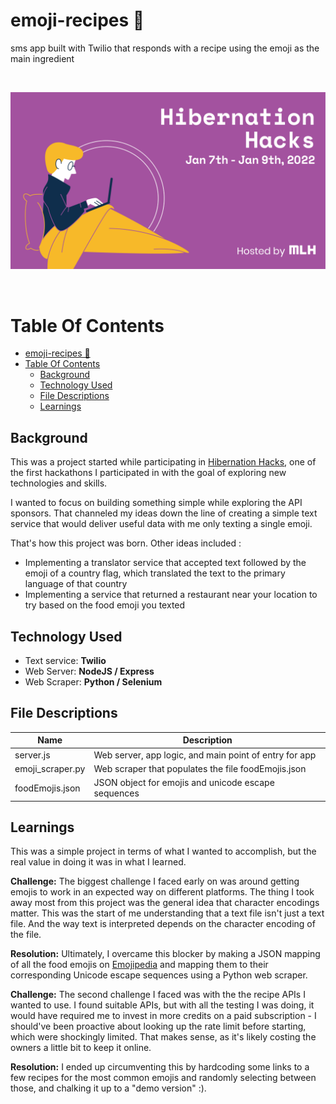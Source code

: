 # emoji-recipes 🍎

sms app built with Twilio that responds with a recipe using the emoji as the main ingredient

<br>

![pic](./hibernationhacks.png)

<br>

# Table Of Contents

- [emoji-recipes 🍎](#emoji-recipes-)
- [Table Of Contents](#table-of-contents)
  - [Background](#background)
  - [Technology Used](#technology-used)
  - [File Descriptions](#file-descriptions)
  - [Learnings](#learnings)

## Background

This was a project started while participating in [Hibernation Hacks](https://organize.mlh.io/participants/events/7795-hibernationhacks), one of the first hackathons I participated in with the goal of exploring new technologies and skills.

I wanted to focus on building something simple while exploring the API sponsors. That channeled my ideas down the line of creating a simple text service that would deliver useful data with me only texting a single emoji.

That's how this project was born. Other ideas included :

- Implementing a translator service that accepted text followed by the emoji of a country flag, which translated the text to the primary language of that country
- Implementing a service that returned a restaurant near your location to try based on the food emoji you texted

## Technology Used

- Text service: **Twilio**
- Web Server: **NodeJS / Express**
- Web Scraper: **Python / Selenium**

## File Descriptions

| Name             | Description                                            |
| ---------------- | ------------------------------------------------------ |
| server.js        | Web server, app logic, and main point of entry for app |
| emoji_scraper.py | Web scraper that populates the file foodEmojis.json    |
| foodEmojis.json  | JSON object for emojis and unicode escape sequences    |

## Learnings

This was a simple project in terms of what I wanted to accomplish, but the real value in doing it was in what I learned.

**Challenge:**
The biggest challenge I faced early on was around getting emojis to work in an expected way on different platforms. The thing I took away most from this project was the general idea that character encodings matter. This was the start
of me understanding that a text file isn't just a text file. And the way text is interpreted depends on the character encoding of the file.

**Resolution:**
Ultimately, I overcame this blocker by making a JSON mapping of all the food emojis on [Emojipedia](https://emojipedia.org/food-drink/) and mapping them to their corresponding Unicode escape sequences using a Python web scraper.

**Challenge:**
The second challenge I faced was with the the recipe APIs I wanted to use.
I found suitable APIs, but with all the testing I was doing, it would have required me to invest in more credits on a paid subscription - I should've been proactive about looking up the rate limit before starting, which were shockingly limited.
That makes sense, as it's likely costing the owners a little bit to keep it online.

**Resolution:**
I ended up circumventing this by hardcoding some links to a few recipes for the most common emojis and randomly selecting between those, and chalking it up to a "demo version" :).
